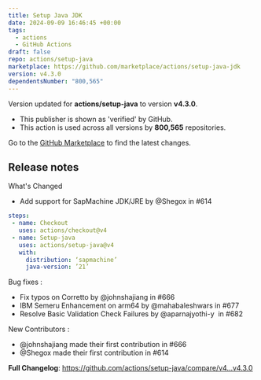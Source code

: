 ```yaml
---
title: Setup Java JDK
date: 2024-09-09 16:46:45 +00:00
tags:
  - actions
  - GitHub Actions
draft: false
repo: actions/setup-java
marketplace: https://github.com/marketplace/actions/setup-java-jdk
version: v4.3.0
dependentsNumber: "800,565"
---
```



Version updated for **actions/setup-java** to version **v4.3.0**.
- This publisher is shown as 'verified' by GitHub.
- This action is used across all versions by **800,565** repositories.

Go to the [GitHub Marketplace](https://github.com/marketplace/actions/setup-java-jdk) to find the latest changes.

## Release notes

What's Changed


* Add support for SapMachine JDK/JRE by @Shegox in #614 
```yaml
steps:
 - name: Checkout
   uses: actions/checkout@v4
 - name: Setup-java
   uses: actions/setup-java@v4
   with:
     distribution: ‘sapmachine’
     java-version: ’21’
```
Bug fixes :

* 	Fix typos on Corretto by @johnshajiang in #666
* 	IBM Semeru Enhancement on arm64 by @mahabaleshwars in #677 
* 	Resolve Basic Validation Check Failures by @aparnajyothi-y  in #682 

New Contributors :

* 	@johnshajiang made their first contribution in #666 
* 	@Shegox made their first contribution in #614

**Full Changelog**: https://github.com/actions/setup-java/compare/v4...v4.3.0

